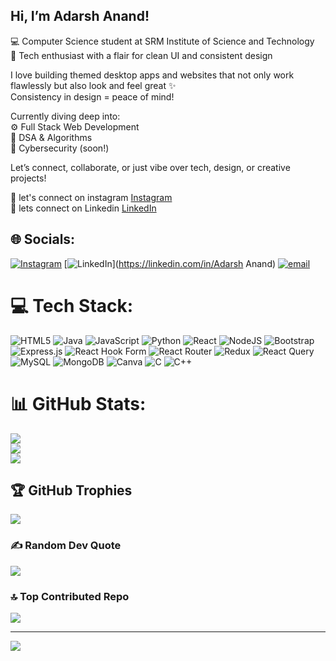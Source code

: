 ## Hi, I’m Adarsh Anand!<br>
💻 Computer Science student at SRM Institute of Science and Technology<br>
🎨 Tech enthusiast with a flair for clean UI and consistent design<br>

I love building themed desktop apps and websites that not only work flawlessly but also look and feel great ✨<br>
Consistency in design = peace of mind!

Currently diving deep into:<br>
⚙  Full Stack Web Development<br>
🧠 DSA & Algorithms<br>
🔐 Cybersecurity (soon!)<br>

Let’s connect, collaborate, or just vibe over tech, design, or creative projects!<br>

📸 let's connect on instagram [Instagram](https://www.instagram.com/_worry.wart_/)<br>
💼 lets connect on Linkedin [LinkedIn](https://www.linkedin.com/in/adarsh-anand-9a1914290/)<br>


## 🌐 Socials:
[![Instagram](https://img.shields.io/badge/Instagram-%23E4405F.svg?logo=Instagram&logoColor=white)](https://instagram.com/_worry.wart_) [![LinkedIn](https://img.shields.io/badge/LinkedIn-%230077B5.svg?logo=linkedin&logoColor=white)](https://linkedin.com/in/Adarsh Anand) [![email](https://img.shields.io/badge/Email-D14836?logo=gmail&logoColor=white)](mailto:adarshchotu09@gmail.com) 

# 💻 Tech Stack:
![HTML5](https://img.shields.io/badge/html5-%23E34F26.svg?style=for-the-badge&logo=html5&logoColor=white) ![Java](https://img.shields.io/badge/java-%23ED8B00.svg?style=for-the-badge&logo=openjdk&logoColor=white) ![JavaScript](https://img.shields.io/badge/javascript-%23323330.svg?style=for-the-badge&logo=javascript&logoColor=%23F7DF1E) ![Python](https://img.shields.io/badge/python-3670A0?style=for-the-badge&logo=python&logoColor=ffdd54) ![React](https://img.shields.io/badge/react-%2320232a.svg?style=for-the-badge&logo=react&logoColor=%2361DAFB) ![NodeJS](https://img.shields.io/badge/node.js-6DA55F?style=for-the-badge&logo=node.js&logoColor=white) ![Bootstrap](https://img.shields.io/badge/bootstrap-%238511FA.svg?style=for-the-badge&logo=bootstrap&logoColor=white) ![Express.js](https://img.shields.io/badge/express.js-%23404d59.svg?style=for-the-badge&logo=express&logoColor=%2361DAFB) ![React Hook Form](https://img.shields.io/badge/React%20Hook%20Form-%23EC5990.svg?style=for-the-badge&logo=reacthookform&logoColor=white) ![React Router](https://img.shields.io/badge/React_Router-CA4245?style=for-the-badge&logo=react-router&logoColor=white) ![Redux](https://img.shields.io/badge/redux-%23593d88.svg?style=for-the-badge&logo=redux&logoColor=white) ![React Query](https://img.shields.io/badge/-React%20Query-FF4154?style=for-the-badge&logo=react%20query&logoColor=white) ![MySQL](https://img.shields.io/badge/mysql-4479A1.svg?style=for-the-badge&logo=mysql&logoColor=white) ![MongoDB](https://img.shields.io/badge/MongoDB-%234ea94b.svg?style=for-the-badge&logo=mongodb&logoColor=white) ![Canva](https://img.shields.io/badge/Canva-%2300C4CC.svg?style=for-the-badge&logo=Canva&logoColor=white) ![C](https://img.shields.io/badge/c-%2300599C.svg?style=for-the-badge&logo=c&logoColor=white) ![C++](https://img.shields.io/badge/c++-%2300599C.svg?style=for-the-badge&logo=c%2B%2B&logoColor=white)
# 📊 GitHub Stats:
![](https://github-readme-stats.vercel.app/api?username=Adarsh0759&theme=dark&hide_border=false&include_all_commits=false&count_private=false)<br/>
![](https://nirzak-streak-stats.vercel.app/?user=Adarsh0759&theme=dark&hide_border=false)<br/>
![](https://github-readme-stats.vercel.app/api/top-langs/?username=Adarsh0759&theme=dark&hide_border=false&include_all_commits=false&count_private=false&layout=compact)

## 🏆 GitHub Trophies
![](https://github-profile-trophy.vercel.app/?username=Adarsh0759&theme=merko&no-frame=false&no-bg=true&margin-w=4)

### ✍️ Random Dev Quote
![](https://quotes-github-readme.vercel.app/api?type=horizontal&theme=radical)

### 🔝 Top Contributed Repo
![](https://github-contributor-stats.vercel.app/api?username=Adarsh0759&limit=5&theme=shadow_blue&combine_all_yearly_contributions=true)

---
[![](https://visitcount.itsvg.in/api?id=Adarsh0759&icon=9&color=3)](https://visitcount.itsvg.in)

<!-- Proudly created with GPRM ( https://gprm.itsvg.in ) -->
